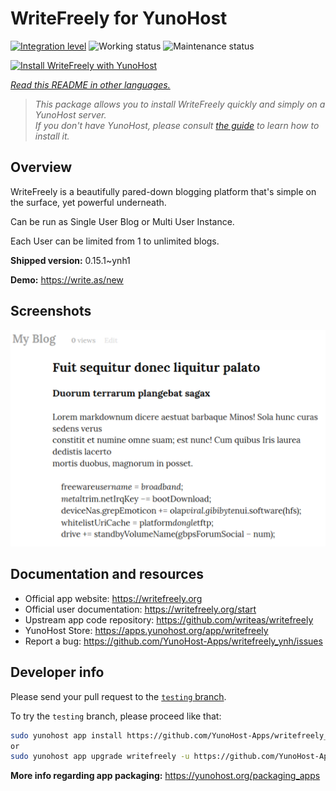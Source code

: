 <!--
N.B.: This README was automatically generated by <https://github.com/YunoHost/apps/tree/master/tools/readme_generator>
It shall NOT be edited by hand.
-->

# WriteFreely for YunoHost

[![Integration level](https://dash.yunohost.org/integration/writefreely.svg)](https://ci-apps.yunohost.org/ci/apps/writefreely/) ![Working status](https://ci-apps.yunohost.org/ci/badges/writefreely.status.svg) ![Maintenance status](https://ci-apps.yunohost.org/ci/badges/writefreely.maintain.svg)

[![Install WriteFreely with YunoHost](https://install-app.yunohost.org/install-with-yunohost.svg)](https://install-app.yunohost.org/?app=writefreely)

*[Read this README in other languages.](./ALL_README.md)*

> *This package allows you to install WriteFreely quickly and simply on a YunoHost server.*  
> *If you don't have YunoHost, please consult [the guide](https://yunohost.org/install) to learn how to install it.*

## Overview

WriteFreely is a beautifully pared-down blogging platform that's simple on the surface, yet powerful underneath.

Can be run as Single User Blog or Multi User Instance.

Each User can be limited from 1 to unlimited blogs.

**Shipped version:** 0.15.1~ynh1

**Demo:** <https://write.as/new>

## Screenshots

![Screenshot of WriteFreely](./doc/screenshots/screenshots2.png)

## Documentation and resources

- Official app website: <https://writefreely.org>
- Official user documentation: <https://writefreely.org/start>
- Upstream app code repository: <https://github.com/writeas/writefreely>
- YunoHost Store: <https://apps.yunohost.org/app/writefreely>
- Report a bug: <https://github.com/YunoHost-Apps/writefreely_ynh/issues>

## Developer info

Please send your pull request to the [`testing` branch](https://github.com/YunoHost-Apps/writefreely_ynh/tree/testing).

To try the `testing` branch, please proceed like that:

```bash
sudo yunohost app install https://github.com/YunoHost-Apps/writefreely_ynh/tree/testing --debug
or
sudo yunohost app upgrade writefreely -u https://github.com/YunoHost-Apps/writefreely_ynh/tree/testing --debug
```

**More info regarding app packaging:** <https://yunohost.org/packaging_apps>
